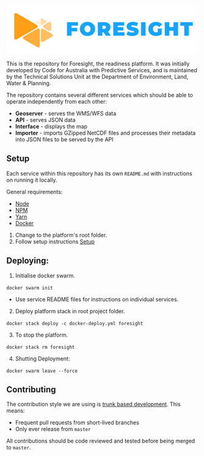 ![Foresight logo](.github/logo.png)

This is the repository for Foresight, the readiness platform. It was initially developed by Code for Australia with Predictive Services, and is maintained by the Technical Solutions Unit at the Department of Environment, Land, Water & Planning.

The repository contains several different services which should be able to operate independently from each other:

- **Geoserver** - serves the WMS/WFS data
- **API** - serves JSON data
- **Interface** - displays the map
- **Importer** - imports GZipped NetCDF files and processes their metadata into JSON files to be served by the API


## Setup

Each service within this repository has its own `README.md` with instructions on running it locally.

General requirements:

- [Node](https://nodejs.org/en/)
- [NPM](https://www.npmjs.com/)
- [Yarn](https://yarnpkg.com/en/)
- [Docker](https://www.docker.com/)

1. Change to the platform's root folder.
2. Follow setup instructions [Setup](setup/README.md)


## Deploying:

1. Initialise docker swarm.

`docker swarm init`

- Use service README files for instructions on individual services.

2. Deploy platform stack in root project folder.

`docker stack deploy -c docker-deploy.yml foresight`

3. To stop the platform.

`docker stack rm foresight`

4. Shutting Deployment:

`docker swarm leave --force`


## Contributing

The contribution style we are using is [trunk based development](https://trunkbaseddevelopment.com/). This means:

- Frequent pull requests from short-lived branches
- Only ever release from `master`

All contributions should be code reviewed and tested before being merged to `master`.
